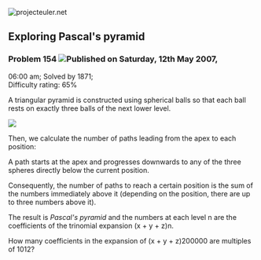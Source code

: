 ![projecteuler.net](images/print_page_logo.png)

## Exploring Pascal's pyramid

### Problem 154 ![](images/icon_info.png)Published on Saturday, 12th May 2007,
06:00 am; Solved by 1871;  
Difficulty rating: 65%

A triangular pyramid is constructed using spherical balls so that each ball
rests on exactly three balls of the next lower level.

![](project/images/p154_pyramid.gif)

Then, we calculate the number of paths leading from the apex to each position:

A path starts at the apex and progresses downwards to any of the three spheres
directly below the current position.

Consequently, the number of paths to reach a certain position is the sum of
the numbers immediately above it (depending on the position, there are up to
three numbers above it).

The result is _Pascal's pyramid_ and the numbers at each level n are the
coefficients of the trinomial expansion (x + y + z)n.

How many coefficients in the expansion of (x + y + z)200000 are multiples of
1012?

  
  

